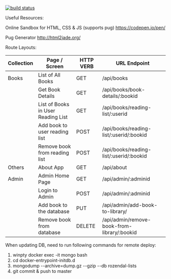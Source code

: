 [![build status](https://gitlab.camosun.bc.ca/ics211-student-projects/rozendal-lists/badges/master/build.svg)](https://gitlab.camosun.bc.ca/ics211-student-projects/rozendal-lists/commits/master)

Useful Resources:

Online Sandbox for HTML, CSS & JS (supports pug)
https://codepen.io/pen/

Pug Generator
http://html2jade.org/

Route Layouts:

| Collection | Page / Screen                          | HTTP VERB  | URL Endpoint |
| ---------- |----------------------------------------| -----------|----------------------------------------|
| Books      |List of All Books                       |GET         |/api/books
|            |Get Book Details                        |GET         |/api/books/book-details/:bookid
|            |List of Books in User Reading List      |GET         |/api/books/reading-list/:userid
|            |Add book to user reading list           |POST        |/api/books/reading-list/:userid/:bookid
|            |Remove book from reading list           |POST        |/api/books/reading-list/:userid/:bookid
| Others     |About App                               |GET         |/api/about
| Admin      |Admin Home Page                         |GET         |/api/admin/:adminid
|            |Login to Admin                          |POST        |/api/admin/:adminid
|            |Add book to the database                |PUT         |/api/admin/add-book-to-library/
|            |Remove book from database               |DELETE      |/api/admin/remove-book-from-library/:bookid

When updating DB, need to run following commands for remote deploy:

1. winpty docker exec -it mongo bash
2. cd docker-entrypoint-initdb.d
3. mongodump --archive=dump.gz --gzip --db rozendal-lists
4. git commit & push to master